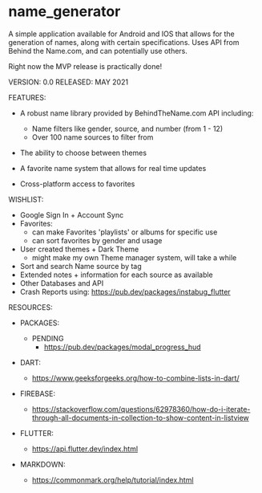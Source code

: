 # name_generator

A simple application available for Android and IOS that allows for the generation of names, along with certain specifications.
Uses API from Behind the Name.com, and can potentially use others.

Right now the MVP release is practically done! 

VERSION: 0.0
RELEASED: MAY 2021

FEATURES:
* A robust name library provided by BehindTheName.com API including:
    - Name filters like gender, source, and number (from 1 - 12)
    - Over 100 name sources to filter from

* The ability to choose between themes
* A favorite name system that allows for real time updates
* Cross-platform access to favorites

WISHLIST:
* Google Sign In + Account Sync
* Favorites:
    * can make Favorites 'playlists' or albums for specific use
    * can sort favorites by gender and usage
* User created themes + Dark Theme
    * might make my own Theme manager system, will take a while
* Sort and search Name source by tag
* Extended notes + information for each source as available
* Other Databases and API
* Crash Reports using: https://pub.dev/packages/instabug_flutter 

RESOURCES:
* PACKAGES:
    - PENDING
        - https://pub.dev/packages/modal_progress_hud 

* DART:
    - https://www.geeksforgeeks.org/how-to-combine-lists-in-dart/

* FIREBASE:
    - https://stackoverflow.com/questions/62978360/how-do-i-iterate-through-all-documents-in-collection-to-show-content-in-listview
    
* FLUTTER:
    - https://api.flutter.dev/index.html

* MARKDOWN:
    - https://commonmark.org/help/tutorial/index.html